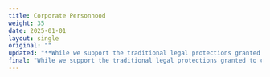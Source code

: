 ```yaml
---
title: Corporate Personhood
weight: 35
date: 2025-01-01
layout: single
original: ""
updated: "**While we support the traditional legal protections granted to corporations, we do not believe in, nor support, the concept of corporate personhood. The inherent flaws being that individuals and corporations have the same legal rights and privileges, the allowing of an individual to multiply their representation unfairly through investments, and foreigners gaining access to our system. All rights are granted through the individual. (Utah Constitution: Article I, Sections 1 & 2)**"
final: "While we support the traditional legal protections granted to corporations, we do not believe in, nor support, the concept of corporate personhood. The inherent flaws being that individuals and corporations have the same legal rights and privileges, the allowing of an individual to multiply their representation unfairly through investments, and foreigners gaining access to our system. All rights are granted through the individual. (Utah Constitution: Article I, Sections 1 & 2)"
---
```

